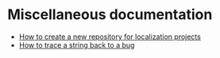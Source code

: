 # Miscellaneous documentation
* [How to create a new repository for localization projects](creating_new_repository.md)
* [How to trace a string back to a bug](tracking_back_string_to_bug.md)
